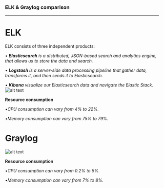 ### **ELK & Graylog comparison**
------------------------------
# ELK
ELK consists of three independent products:

•	***Elasticsearch** is a distributed, JSON-based search and analytics engine, that allows us to  store the data and search.*

•	***Logstash** is a server-side data processing pipeline that gather data, transforms it, and then sends it to Elasticsearch.*

•	***Kibana** visualize our Elasticsearch data and navigate the Elastic Stack.*
![alt text](https://labs.eleks.com/wp-content/uploads/2016/12/14-elastic-stack-1.png)

**Resource consumption**

•*CPU consumption can vary from 4% to 22%.*

•*Memory consumption can vary from 75% to  79%.* 

# Graylog
![alt text](http://slideplayer.com/slide/9322936/28/images/12/Architecture.jpg)

**Resource consumption**

•*CPU consumption can vary from 0.2% to 5%.*

•*Memory consumption can vary from 7% to 8%.* 
